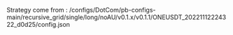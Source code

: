 Strategy come from : /configs/DotCom/pb-configs-main/recursive_grid/single/long/noAU/v0.1.x/v0.1.1/ONEUSDT_20221112224322_d0d25/config.json